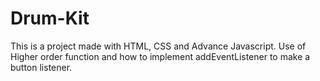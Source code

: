 # Drum-Kit
This is a project made with HTML, CSS and Advance Javascript. Use of Higher order function and how to implement addEventListener to make a button listener.  
